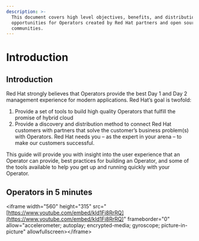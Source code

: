 ```yaml
---
description: >-
  This document covers high level objectives, benefits, and distribution
  opportunities for Operators created by Red Hat partners and open source
  communities.
---
```


# Introduction

## **Introduction**

Red Hat strongly believes that Operators provide the best Day 1 and Day 2 management experience for modern applications. Red Hat’s goal is twofold:

1. Provide a set of tools to build high quality Operators that fulfill the promise of hybrid cloud
2. Provide a discovery and distribution method to connect Red Hat customers with partners that solve the customer’s business problem\(s\) with Operators. Red Hat needs you – as the expert in your arena – to make our customers successful.

This guide will provide you with insight into the user experience that an Operator can provide, best practices for building an Operator, and some of the tools available to help you get up and running quickly with your Operator.

## **Operators in 5 minutes**

&lt;iframe width="560" height="315" src="[https://www.youtube.com/embed/kld1Fi8RrRQ](https://www.youtube.com/embed/kld1Fi8RrRQ)" frameborder="0" allow="accelerometer; autoplay; encrypted-media; gyroscope; picture-in-picture" allowfullscreen&gt;&lt;/iframe&gt;

